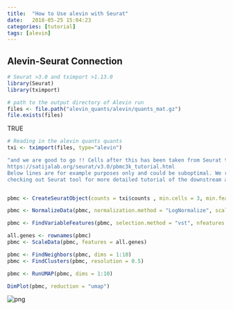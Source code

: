 ```yaml
---
title:  "How to Use alevin with Seurat"
date:   2018-05-25 15:04:23
categories: [tutorial]
tags: [alevin]
---
```

## Alevin-Seurat Connection

```R
# Seurat >3.0 and tximport >1.13.0
library(Seurat)
library(tximport)
```

```R
# path to the output directory of Alevin run
files <- file.path("alevin_quants/alevin/quants_mat.gz")
file.exists(files)
```
TRUE


```R
# Reading in the alevin quants quants
txi <- tximport(files, type="alevin")
```


```R
"and we are good to go !! Cells after this has been taken from Seurat tutorial:
https://satijalab.org/seurat/v3.0/pbmc3k_tutorial.html
Below lines are for example purposes only and could be suboptimal. We recommend
checking out Seurat tool for more detailed tutorial of the downstream analysis."
```

```R

```


```R
pbmc <- CreateSeuratObject(counts = txi$counts , min.cells = 3, min.features = 200, project = "10X_PBMC")
```


```R
pbmc <- NormalizeData(pbmc, normalization.method = "LogNormalize", scale.factor = 10000)
```


```R
pbmc <- FindVariableFeatures(pbmc, selection.method = "vst", nfeatures = 2000)

all.genes <- rownames(pbmc)
pbmc <- ScaleData(pbmc, features = all.genes)
```


```R
pbmc <- FindNeighbors(pbmc, dims = 1:10)
pbmc <- FindClusters(pbmc, resolution = 0.5)
```


```R
pbmc <- RunUMAP(pbmc, dims = 1:10)
```


```R
DimPlot(pbmc, reduction = "umap")
```


![png](../../images/output_11_0.png)
